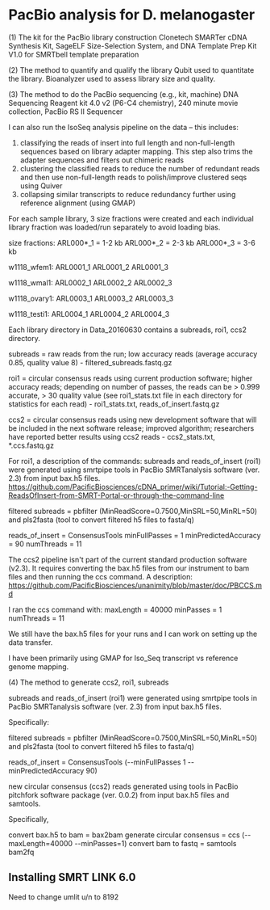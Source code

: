 # PacBio analysis for D. melanogaster

(1) The kit for the PacBio library construction
Clonetech SMARTer cDNA Synthesis Kit, SageELF Size-Selection System, and DNA Template Prep Kit V1.0 for SMRTbell template preparation
 
(2) The method to quantify and qualify the library
Qubit used to quantitate the library.
Bioanalyzer used to assess library size and quality.
 
(3) The method to do the PacBio sequencing (e.g., kit, machine)
DNA Sequencing Reagent kit 4.0 v2 (P6-C4 chemistry), 240 minute movie collection, PacBio RS II Sequencer

I can also run the IsoSeq analysis pipeline on the data – this includes:
1) classifying the reads of insert into full length and non-full-length sequences based on library adapter mapping. This step also trims the adapter sequences and filters out chimeric reads
2) clustering the classified reads to reduce the number of redundant reads and then use non-full-length reads to polish/improve clustered seqs using Quiver
3) collapsing similar transcripts to reduce redundancy further using reference alignment (using GMAP)

For each sample library, 3 size fractions were created and each individual library fraction was loaded/run separately to avoid loading bias.

size fractions:
ARL000*_1 = 1-2 kb
ARL000*_2 = 2-3 kb
ARL000*_3 = 3-6 kb

w1118_wfem1:
ARL0001_1
ARL0001_2
ARL0001_3

w1118_wmal1:
ARL0002_1
ARL0002_2
ARL0002_3

w1118_ovary1:
ARL0003_1
ARL0003_2
ARL0003_3

w1118_testi1:
ARL0004_1
ARL0004_2
ARL0004_3

Each library directory in Data_20160630 contains a subreads, roi1, ccs2 directory.

subreads = raw reads from the run; low accuracy reads (average accuracy 0.85, quality value 8) - filtered_subreads.fastq.gz

roi1 = circular consensus reads using current production software; higher accuracy reads; depending on number of passes, the reads can be > 0.999 accurate, > 30 quality value (see roi1_stats.txt file in each directory for statistics for each read) - roi1_stats.txt, reads_of_insert.fastq.gz

ccs2 = circular consensus reads using new development software that will be included in the next software release; improved algorithm; researchers have reported better results using ccs2 reads - ccs2_stats.txt, *.ccs.fastq.gz


For roi1, a description of the commands:
subreads and reads_of_insert (roi1) were generated using smrtpipe tools in PacBio SMRTanalysis software (ver. 2.3) from input bax.h5 files.
https://github.com/PacificBiosciences/cDNA_primer/wiki/Tutorial:-Getting-ReadsOfInsert-from-SMRT-Portal-or-through-the-command-line

filtered subreads = pbfilter (MinReadScore=0.7500,MinSRL=50,MinRL=50) and pls2fasta (tool to convert filtered h5 files to fasta/q)

reads_of_insert = ConsensusTools 
	minFullPasses = 1
	minPredictedAccuracy = 90
	numThreads = 11
 


The ccs2 pipeline isn't part of the current standard production software (v2.3).
It requires converting the bax.h5 files from our instrument to bam files and then running the ccs command. 
A description:
https://github.com/PacificBiosciences/unanimity/blob/master/doc/PBCCS.md

I ran the ccs command with:
maxLength = 40000
minPasses = 1
numThreads = 11

We still have the bax.h5 files for your runs and I can work on setting up the data transfer.

I have been primarily using GMAP for Iso_Seq transcript vs reference genome mapping.

 
(4) The method to generate ccs2, roi1, subreads
 
subreads and reads_of_insert (roi1) were generated using smrtpipe tools in PacBio SMRTanalysis software (ver. 2.3) from input bax.h5 files.
 
Specifically:
 
filtered subreads = pbfilter (MinReadScore=0.7500,MinSRL=50,MinRL=50) and pls2fasta (tool to convert filtered h5 files to fasta/q)
 
reads_of_insert = ConsensusTools (--minFullPasses 1 --minPredictedAccuracy 90)
 
new circular consensus (ccs2) reads generated using tools in PacBio pitchfork software package (ver. 0.0.2) from input bax.h5 files and samtools.
 
Specifically,
 
convert bax.h5 to bam = bax2bam
generate circular consensus = ccs (--maxLength=40000 --minPasses=1)
convert bam to fastq = samtools bam2fq


## Installing SMRT LINK 6.0
Need to change umlit u/n to 8192